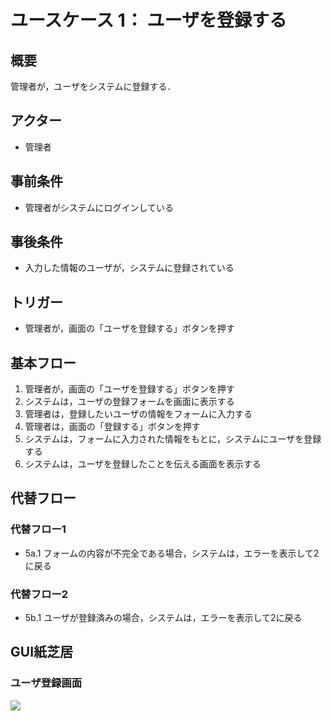 # ユースケース 1： ユーザを登録する

## 概要
管理者が，ユーザをシステムに登録する．

## アクター
- 管理者

## 事前条件
- 管理者がシステムにログインしている

## 事後条件
- 入力した情報のユーザが，システムに登録されている

## トリガー
- 管理者が，画面の「ユーザを登録する」ボタンを押す

## 基本フロー
1. 管理者が，画面の「ユーザを登録する」ボタンを押す
1. システムは，ユーザの登録フォームを画面に表示する
1. 管理者は，登録したいユーザの情報をフォームに入力する
1. 管理者は，画面の「登録する」ボタンを押す
1. システムは，フォームに入力された情報をもとに，システムにユーザを登録する
1. システムは，ユーザを登録したことを伝える画面を表示する

## 代替フロー
### 代替フロー1
- 5a.1 フォームの内容が不完全である場合，システムは，エラーを表示して2に戻る

### 代替フロー2
- 5b.1 ユーザが登録済みの場合，システムは，エラーを表示して2に戻る

## GUI紙芝居
### ユーザ登録画面
<img src="gamen1.png">